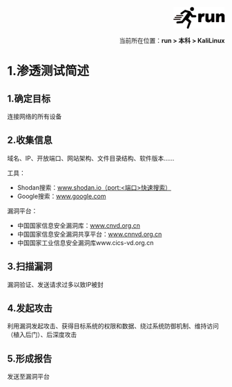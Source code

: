 <div align="right"><a href="https://github.com/YuXiang187/run"><img src="./assets/run_logo.svg" alt="SVG Image" height="50"></a></div>
<p align="right">当前所在位置：<strong>run > 本科 > KaliLinux</strong></p>

# 1.渗透测试简述

## 1.确定目标

连接网络的所有设备

## 2.收集信息

域名、IP、开放端口、网站架构、文件目录结构、软件版本……

工具：

- Shodan搜索：www.shodan.io（port:<端口>快速搜索）
- Google搜索：www.google.com

漏洞平台：

- 中国国家信息安全漏洞库：www.cnvd.org.cn
- 中国国家信息安全漏洞共享平台：www.cnnvd.org.cn
- 中国国家工业信息安全漏洞库www.cics-vd.org.cn

## 3.扫描漏洞

漏洞验证、发送请求过多以致IP被封

## 4.发起攻击

利用漏洞发起攻击、获得目标系统的权限和数据、绕过系统防御机制、维持访问（植入后门）、后深度攻击

## 5.形成报告

发送至漏洞平台